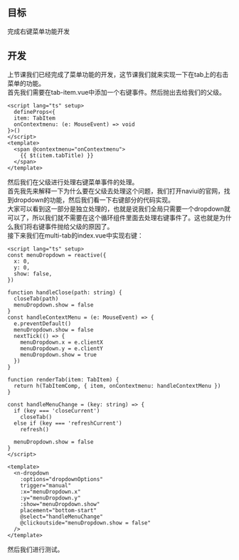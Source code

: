 <a name="KeGy6"></a>
## 目标
完成右键菜单功能开发
<a name="bB4q2"></a>
## 开发
上节课我们已经完成了菜单功能的开发，这节课我们就来实现一下在tab上的右击菜单的功能。<br />首先我们需要在tab-item.vue中添加一个右键事件。然后抛出去给我们的父级。
```vue
<script lang="ts" setup>
  defineProps<{
  item: TabItem
  onContextmenu: (e: MouseEvent) => void
}>()
</script>
<template>
  <span @contextmenu="onContextmenu">
    {{ $t(item.tabTitle) }}
  </span>
</template>
```
然后我们在父级进行处理右键菜单事件的处理。<br />首先我先来解释一下为什么要在父级去处理这个问题，我们打开naviui的官网，找到dropdown的功能，然后我们看一下右键部分的代码实现。<br />大家可以看到这一部分是独立处理的，也就是说我们全局只需要一个dropdown就可以了，所以我们就不需要在这个循环组件里面去处理右键事件了。这也就是为什么我们将右键事件抛给父级的原因了。<br />接下来我们在multi-tab的index.vue中实现右键：
```vue
<script lang="ts" setup>
const menuDropdown = reactive({
  x: 0,
  y: 0,
  show: false,
})

function handleClose(path: string) {
  closeTab(path)
  menuDropdown.show = false
}
const handleContextMenu = (e: MouseEvent) => {
  e.preventDefault()
  menuDropdown.show = false
  nextTick(() => {
    menuDropdown.x = e.clientX
    menuDropdown.y = e.clientY
    menuDropdown.show = true
  })
}
  
function renderTab(item: TabItem) {
  return h(TabItemComp, { item, onContextmenu: handleContextMenu })
}

const handleMenuChange = (key: string) => {
  if (key === 'closeCurrent')
    closeTab()
  else if (key === 'refreshCurrent')
    refresh()

  menuDropdown.show = false
}
</script>

<template>
  <n-dropdown
    :options="dropdownOptions"
    trigger="manual"
    :x="menuDropdown.x"
    :y="menuDropdown.y"
    :show="menuDropdown.show"
    placement="bottom-start"
    @select="handleMenuChange"
    @clickoutside="menuDropdown.show = false"
  />
</template>
```
然后我们进行测试。